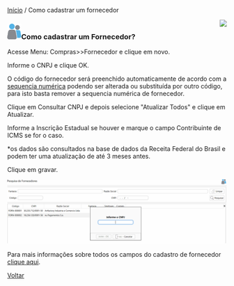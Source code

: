 [Início](index.md) / Como cadastrar um fornecedor

<a href="http://docs.continentenuvem.com.br/dicas.html#dicas"><img align="right" src="http://docs.continentenuvem.com.br/images/dicas.png"></a>



### ![](images/fornecedor_32x32.png)Como cadastrar um Fornecedor?

Acesse Menu: Compras>>Fornecedor e clique em novo.

Informe o CNPJ e clique OK.

O código do fornecedor será preenchido automaticamente de acordo com a [sequencia numérica](sistema_sequencia_numerica.md) podendo ser alterada ou substituída por outro código, para isto basta remover a sequencia numérica de fornecedor.

Clique em Consultar CNPJ e depois selecione "Atualizar Todos" e clique em Atualizar.

Informe a Inscrição Estadual se houver e marque o campo Contribuinte de ICMS se for o caso.

*os dados são consultados na base de dados da Receita Federal do Brasil e podem ter uma atualização de até 3 meses antes.

Clique em gravar.



![](images/como_fazer_cadastro_fornecedor.gif)





Para mais informações sobre todos os campos do cadastro de fornecedor [clique aqui](compras_fornecedor.md).

[Voltar](index.md)

